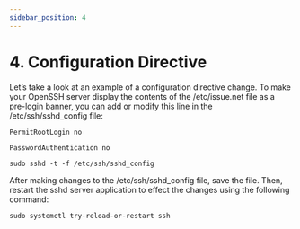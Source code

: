 ```yaml
---
sidebar_position: 4
---
```


# 4. Configuration Directive

Let’s take a look at an example of a configuration directive change. To make your OpenSSH server display the contents of the /etc/issue.net file as a pre-login banner, you can add or modify this line in the /etc/ssh/sshd_config file:

`PermitRootLogin no`

`PasswordAuthentication no`

`sudo sshd -t -f /etc/ssh/sshd_config`

After making changes to the /etc/ssh/sshd_config file, save the file. Then, restart the sshd server application to effect the changes using the following command:

`sudo systemctl try-reload-or-restart ssh`